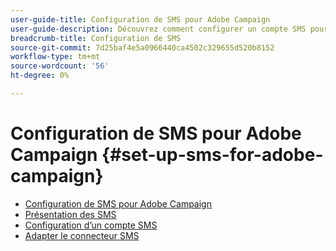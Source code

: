 ```yaml
---
user-guide-title: Configuration de SMS pour Adobe Campaign
user-guide-description: Découvrez comment configurer un compte SMS pour les fournisseurs SMTP, comment Adobe Campaign gère les SMS et comment analyser et résoudre les problèmes de configuration. 
breadcrumb-title: Configuration de SMS
source-git-commit: 7d25baf4e5a0966440ca4502c329655d520b8152
workflow-type: tm+mt
source-wordcount: '56'
ht-degree: 0%

---
```



# Configuration de SMS pour Adobe Campaign {#set-up-sms-for-adobe-campaign}

+ [Configuration de SMS pour Adobe Campaign](/help/tutorial-sms/overview.md)
+ [Présentation des SMS](/help/tutorial-sms/introduction-to-sms.md)
+ [Configuration d’un compte SMS](/help/tutorial-sms/set-up-account-for-standard-smpp-provider.md)
+ [Adapter le connecteur SMS](/help/tutorial-sms/adapt-sms-connector-to-smpp-provider.md)
